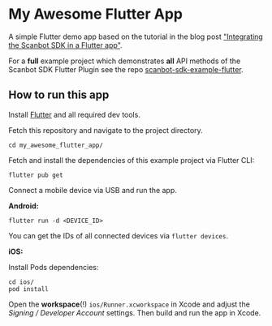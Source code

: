 # My Awesome Flutter App

A simple Flutter demo app based on the tutorial in the blog post 
["Integrating the Scanbot SDK in a Flutter app"](https://scanbot.io/blog/scanner-sdk-for-flutter-tutorial/).

For a **full** example project which demonstrates **all** API methods of the Scanbot SDK Flutter Plugin
see the repo [scanbot-sdk-example-flutter](https://github.com/doo/scanbot-sdk-example-flutter).

## How to run this app

Install [Flutter](https://flutter.dev) and all required dev tools.
 
Fetch this repository and navigate to the project directory.

```
cd my_awesome_flutter_app/
```

Fetch and install the dependencies of this example project via Flutter CLI:

```
flutter pub get
```

Connect a mobile device via USB and run the app.

**Android:**

```
flutter run -d <DEVICE_ID>
```

You can get the IDs of all connected devices via `flutter devices`.

**iOS:**

Install Pods dependencies:

```
cd ios/
pod install
```

Open the **workspace**(!) `ios/Runner.xcworkspace` in Xcode and adjust the *Signing / Developer Account* settings. 
Then build and run the app in Xcode.
